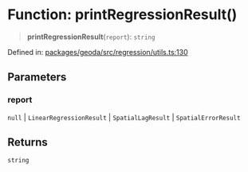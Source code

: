 # Function: printRegressionResult()

> **printRegressionResult**(`report`): `string`

Defined in: [packages/geoda/src/regression/utils.ts:130](https://github.com/GeoDaCenter/openassistant/blob/36f516b8229288259590b2d9dab3b10cbfc3cbfd/packages/geoda/src/regression/utils.ts#L130)

## Parameters

### report

`null` | `LinearRegressionResult` | `SpatialLagResult` | `SpatialErrorResult`

## Returns

`string`
